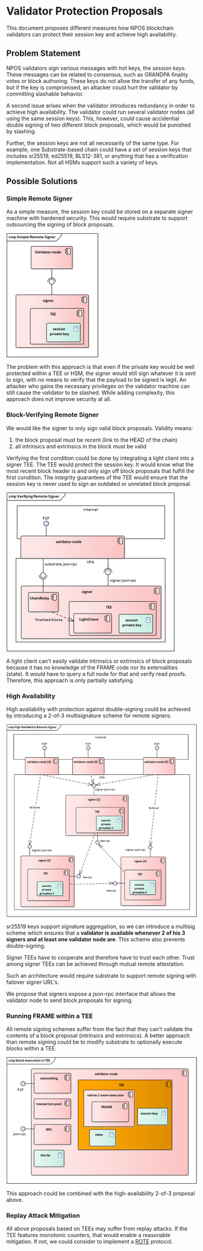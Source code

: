 # Validator Protection Proposals

This document proposes different measures how NPOS blockchain validators can protect their session key and achieve high availability.

## Problem Statement

NPOS validators sign various messages with hot keys, the *session keys*. These messages can be related to consensus, such as GRANDPA finality votes or block authoring. These keys do not allow the transfer of any funds, but if the key is compromised, an attacker could hurt the validator by committing slashable behavior.

A second issue arises when the validator introduces redundancy in order to achieve high availability. The validator could run several validator nodes (all using the same session keys). This, however, could cause accidential double signing of two different block proposals, which would be punished by slashing.

Further, the session keys are not all necessarily of the same type. For example, one Substrate-based chain could have a set of session keys that includes sr25519, ed25519, BLS12-381, or anything that has a verification implementation. Not all HSMs support such a variety of keys.

## Possible Solutions

### Simple Remote Signer

As a simple measure, the session key could be stored on a separate signer machine with hardened security. This would require substrate to support outsourcing the signing of block proposals.

![Simple Remote Signer](./Simple_Remote_Signer.png)

The problem with this approach is that even if the private key would be well protected within a TEE or HSM, the signer would still sign whatever it is sent to sign, with no means to verify that the payload to be signed is legit. An attacker who gains the necessary privileges on the validator machine can still cause the validator to be slashed. While adding complexity, this approach does not improve security at all.

### Block-Verifying Remote Signer

We would like the signer to only sign valid block proposals. Validity means:

  1. the block proposal must be recent (link to the HEAD of the chain)
  2. all intrinsics and extrinsics in the block must be valid
  
Verifying the first condition could be done by integrating a light client into a signer TEE. The TEE would protect the session key. It would know what the most recent block header is and only sign off block proposals that fulfill the first condition. The integrity guarantees of the TEE would ensure that the session key is never used to sign an outdated or unrelated block proposal.

![Block-Verifying](./Verifying_Remote_Signer.png)

A light client can't easily validate intrinsics or extrinsics of block proposals because it has no knowledge of the FRAME code nor its externalities (state). It would have to query a full node for that and verify read proofs. Therefore, this approach is only partially satisfying.

### High Availability
High availability with protection against double-signing could be achieved by introducing a 2-of-3 multisignature scheme for remote signers:

![High Availability](./High_Availability_Remote_Signer.png)

sr25519 keys support signature aggregation, so we can introduce a multisig scheme which ensures that a **validator is available whenever 2 of his 3 signers and at least one validator node are**. This scheme also prevents double-signing.

Signer TEEs have to cooperate and therefore have to trust each other. Trust among signer TEEs can be achieved through mutual remote attestation.

Such an architecture would require substrate to support remote signing with failover signer URL's. 

We propose that signers expose a json-rpc interface that allows the validator node to send block proposals for signing.

### Running FRAME within a TEE

All remote signing schemes suffer from the fact that they can't validate the contents of a block proposal (intrinsics and extrinsics). A better approach than remote signing could be to modify substrate to optionally execute blocks within a TEE. 

![execution in TEE](./Block_Execution_in_TEE.png)

This approach could be combined with the high-availability 2-of-3 proposal above.

### Replay Attack Mitigation

All above proposals based on TEEs may suffer from replay attacks. If the TEE features monotonic counters, that would enable a reasonable mitigation. If not, we could consider to implement a [ROTE](https://eprint.iacr.org/2017/048.pdf) protocol.
